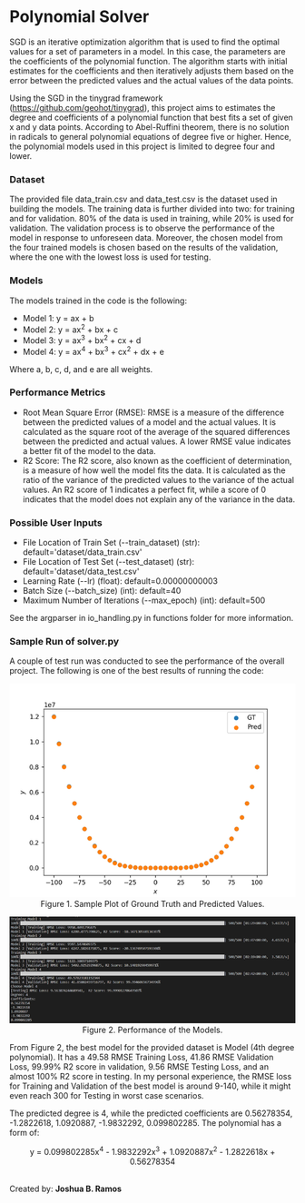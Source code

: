 # Polynomial Solver
SGD is an iterative optimization algorithm that is used to find the optimal values for a set of parameters in a model. In this case, the parameters are the coefficients of the polynomial function. The algorithm starts with initial estimates for the coefficients and then iteratively adjusts them based on the error between the predicted values and the actual values of the data points.

Using the SGD in the tinygrad framework (<a href="https://github.com/geohot/tinygrad">https://github.com/geohot/tinygrad</a>), this project aims to estimates the degree and coefficients of a polynomial function that best fits a set of given x and y data points. According to Abel-Ruffini theorem, there is no solution in radicals to general polynomial equations of degree five or higher. Hence, the polynomial models used in this project is limited to degree four and lower.

### Dataset
The provided file data_train.csv and data_test.csv is the dataset used in building the models. The training data is further divided into two: for training and for validation. 80% of the data is used in training, while 20% is used for validation. The validation process is to observe the performance of the model in response to unforeseen data. Moreover, the chosen model from the four trained models is chosen based on the results of the validation, where the one with the lowest loss is used for testing.

### Models
The models trained in the code is the following:
* Model 1: y = ax + b
* Model 2: y = ax<sup>2</sup> + bx + c
* Model 3: y = ax<sup>3</sup> + bx<sup>2</sup> + cx + d
* Model 4: y = ax<sup>4</sup> + bx<sup>3</sup> + cx<sup>2</sup> + dx + e

Where a, b, c, d, and e are all weights. 

### Performance Metrics
* Root Mean Square Error (RMSE): RMSE is a measure of the difference between the predicted values of a model and the actual values. It is calculated as the square root of the average of the squared differences between the predicted and actual values. A lower RMSE value indicates a better fit of the model to the data.
* R2 Score: The R2 score, also known as the coefficient of determination, is a measure of how well the model fits the data. It is calculated as the ratio of the variance of the predicted values to the variance of the actual values. An R2 score of 1 indicates a perfect fit, while a score of 0 indicates that the model does not explain any of the variance in the data.

### Possible User Inputs
* File Location of Train Set (--train_dataset) (str): default='dataset/data_train.csv'
* File Location of Test Set (--test_dataset) (str): default='dataset/data_test.csv'
* Learning Rate (--lr) (float): default=0.00000000003
* Batch Size (--batch_size) (int): default=40
* Maximum Number of Iterations (--max_epoch) (int): default=500

See the argparser in io_handling.py in functions folder for more information.

### Sample Run of solver.py
A couple of test run was conducted to see the performance of the overall project. The following is one of the best results of running the code:
<p align="center">
  <img src="./docs/CoE197M-1.png">
  <br>Figure 1. Sample Plot of Ground Truth and Predicted Values.
</p>
<p align="center">
  <img src="./docs/CoE197M-2.png">
  <br>Figure 2. Performance of the Models.
</p>

From Figure 2, the best model for the provided dataset is Model (4th degree polynomial). It has a 49.58 RMSE Training Loss, 41.86 RMSE Validation Loss, 99.99% R2 score in validation, 9.56 RMSE Testing Loss, and an almost 100% R2 score in testing. In my personal experience, the RMSE loss for Training and Validation of the best model is around 9-140, while it might even reach 300 for Testing in worst case scenarios.

The predicted degree is 4, while the predicted coefficients are 0.56278354, -1.2822618, 1.0920887, -1.9832292, 0.099802285. The polynomial has a form of:

<p align="center"> y = 0.099802285x<sup>4</sup> - 1.9832292x<sup>3</sup> + 1.0920887x<sup>2</sup> - 1.2822618x + 0.56278354 </p>

<br>
Created by: <b>Joshua B. Ramos</b>
